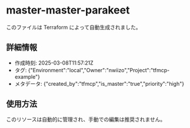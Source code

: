 # master-master-parakeet

このファイルは Terraform によって自動生成されました。

## 詳細情報

- 作成時刻: 2025-03-08T11:57:21Z
- タグ: {"Environment":"local","Owner":"nwiizo","Project":"tfmcp-example"}
- メタデータ: {"created_by":"tfmcp","is_master":"true","priority":"high"}

## 使用方法

このリソースは自動的に管理され、手動での編集は推奨されません。

